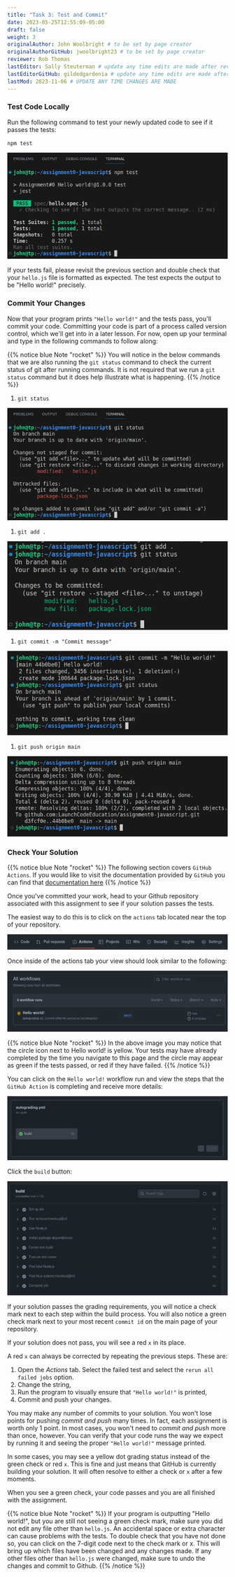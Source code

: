 ```yaml
---
title: "Task 3: Test and Commit"
date: 2023-05-25T12:55:09-05:00
draft: false
weight: 3
originalAuthor: John Woolbright # to be set by page creator
originalAuthorGitHub: jwoolbright23 # to be set by page creator
reviewer: Rob Thomas
lastEditor: Sally Steuterman # update any time edits are made after review
lastEditorGitHub: gildedgardenia # update any time edits are made after review
lastMod: 2023-11-06 # UPDATE ANY TIME CHANGES ARE MADE
---
```


### Test Code Locally

Run the following command to test your newly updated code to see if it passes the tests:

```console
npm test
```

![Image of terminal window after running the npm test command](pictures/npm-test.png?classes=border)

If your tests fail, please revisit the previous section and double check that your `hello.js` file is formatted as expected. The test expects the output to be "Hello world!" precisely.

### Commit Your Changes

Now that your program prints `"Hello world!"` and the tests pass, you'll commit your code. Committing your code is part of a process called version control, which we'll get into in a later lesson. For now, open up your terminal and type in the following commands to follow along:

{{% notice blue Note "rocket" %}}
You will notice in the below commands that we are also running the `git status` command to check the current status of git after running commands. It is not required that we run a `git status` command but it does help illustrate what is happening.
{{% /notice %}}

1. `git status`

![Image of terminal window after running the git status command](pictures/git-status.png?classes=border)

1. `git add .`

![Image of terminal window after running the git add . command](pictures/git-add.png?classes=border)

1. `git commit -m "Commit message"`

![Image of terminal window after running the git commit command with "Hello World as commit message](pictures/git-commit.png?classes=border)

1. `git push origin main`

![Image of terminal window after running the git push command](pictures/git-push.png?classes=border)

### Check Your Solution

{{% notice blue Note "rocket" %}}
The following section covers `GitHub Actions`. If you would like to visit the documentation provided by `GitHub` you can find that [documentation here](https://docs.github.com/en/actions)
{{% /notice %}}

Once you've committed your work, head to your Github repository associated with this assignment to see if your solution passes the tests.

The easiest way to do this is to click on the `actions` tab located near the top of your repository.

![Image of github options within main repository page containing the actions tab](pictures/github-menu-options.png?classes=border)

Once inside of the actions tab your view should look similar to the following:

![Image of github actions view within github repository](pictures/actions-view.png?classes=border)

{{% notice blue Note "rocket" %}}
In the above image you may notice that the circle icon next to Hello world! is yellow. Your tests may have already completed by the time you navigate to this page and the circle may appear as green if the tests passed, or red if they have failed.
{{% /notice %}}

You can click on the `Hello world!` workflow run and view the steps that the `GitHub Action` is completing and receive more details:

![View after selecting the specific Hello world! workflow run within GitHub Actions](pictures/autograding-yml-view.png?classes=border)

Click the `build` button:

![View of the actual GitHub actions build steps](pictures/build.png?classes=border)

If your solution passes the grading requirements, you will notice a check mark next to each step within the build process. You will also notice a green check mark next to your most recent `commit id` on the main page of your repository.

If your solution does not pass, you will see a red `x` in its place.

A red `x` can always be corrected by repeating the previous steps. These are:

1. Open the *Actions* tab. Select the failed test and select the `rerun all failed jobs` option.
1. Change the string,
1. Run the program to visually ensure that `"Hello world!"` is printed,
1. Commit and push your changes.

You may make any number of commits to your solution. You won't lose points for pushing *commit and push* many times. In fact, each assignment is worth only 1 point. In most cases, you won't need to *commit and push* more than once, however. You can verify that your code runs the way we expect by running it and seeing the proper `"Hello world!"` message printed.

In some cases, you may see a yellow dot grading status instead of the green check or red `x`. This is fine and just means that GitHub is currently building your solution. It will often resolve to either a check or `x` after a few moments.

When you see a green check, your code passes and you are all finished with the assignment.

{{% notice blue Note "rocket" %}}
If your program is outputting "Hello world!", but you are still not seeing a green check mark, make sure you did not edit any file other than `hello.js`. An accidental space or extra character can cause problems with the tests. To double check that you have not done so, you can click on the 7-digit code next to the check mark or x. This will bring up which files have been changed and any changes made. If any other files other than `hello.js` were changed, make sure to undo the changes and commit to Github.
{{% /notice %}}
